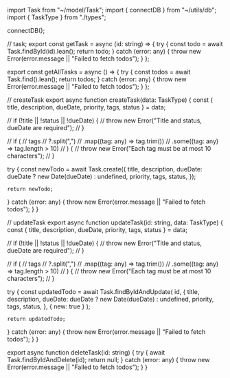 import Task from "~/model/Task";
import { connectDB } from "~/utils/db";
import { TaskType } from "./types";

connectDB();

// task;
export const getTask = async (id: string) => {
try {
const todo = await Task.findById(id).lean();
return todo;
} catch (error: any) {
throw new Error(error.message || "Failed to fetch todos");
}
};

export const getAllTasks = async () => {
try {
const todos = await Task.find().lean();
return todos;
} catch (error: any) {
throw new Error(error.message || "Failed to fetch todos");
}
};

// createTask
export async function createTask(data: TaskType) {
const { title, description, dueDate, priority, tags, status } = data;

// if (!title || !status || !dueDate) {
// throw new Error("Title and status, dueDate are required");
// }

// if (
// tags
// ?.split(",")
// .map((tag: any) => tag.trim())
// .some((tag: any) => tag.length > 10)
// ) {
// throw new Error("Each tag must be at most 10 characters");
// }

try {
const newTodo = await Task.create({
title,
description,
dueDate: dueDate ? new Date(dueDate) : undefined,
priority,
tags,
status,
});

    return newTodo;

} catch (error: any) {
throw new Error(error.message || "Failed to fetch todos");
}
}

// updateTask
export async function updateTask(id: string, data: TaskType) {
const { title, description, dueDate, priority, tags, status } = data;

// if (!title || !status || !dueDate) {
// throw new Error("Title and status, dueDate are required");
// }

// if (
// tags
// ?.split(",")
// .map((tag: any) => tag.trim())
// .some((tag: any) => tag.length > 10)
// ) {
// throw new Error("Each tag must be at most 10 characters");
// }

try {
const updatedTodo = await Task.findByIdAndUpdate(
id,
{
title,
description,
dueDate: dueDate ? new Date(dueDate) : undefined,
priority,
tags,
status,
},
{ new: true }
);

    return updatedTodo;

} catch (error: any) {
throw new Error(error.message || "Failed to fetch todos");
}
}

export async function deleteTask(id: string) {
try {
await Task.findByIdAndDelete(id);
return null;
} catch (error: any) {
throw new Error(error.message || "Failed to fetch todos");
}
}
